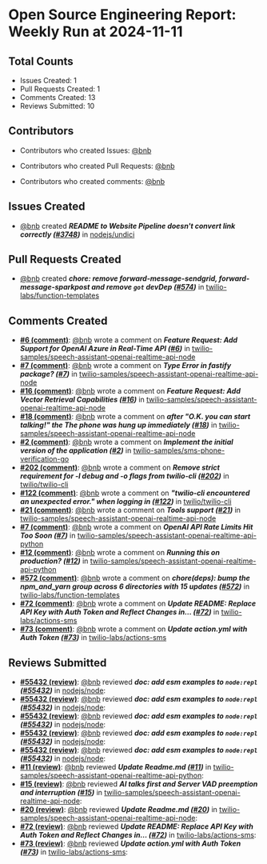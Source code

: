 # Open Source Engineering Report: Weekly Run at 2024-11-11

## Total Counts

* Issues Created: 1
* Pull Requests Created: 1
* Comments Created: 13
* Reviews Submitted: 10

## Contributors

* Contributors who created Issues: [@bnb](https://github.com/bnb)

* Contributors who created Pull Requests: [@bnb](https://github.com/bnb)

* Contributors who created comments: [@bnb](https://github.com/bnb)

## Issues Created

* [@bnb](https://github.com/bnb) created _**README to Website Pipeline doesn't convert link correctly ([#3748](https://github.com/nodejs/undici/issues/3748))**_ in [nodejs/undici](https://github.com/nodejs/undici)

## Pull Requests Created

* [@bnb](https://github.com/bnb) created _**chore: remove forward-message-sendgrid, forward-message-sparkpost and remove `got` devDep ([#574](https://github.com/twilio-labs/function-templates/pull/574))**_ in [twilio-labs/function-templates](https://github.com/twilio-labs/function-templates)

## Comments Created

* **[#6 (comment)](https://github.com/twilio-samples/speech-assistant-openai-realtime-api-node/issues/6#issuecomment-2417769315)**: [@bnb](https://github.com/bnb) wrote a comment on _**Feature Request: Add Support for OpenAI Azure in Real-Time API ([#6](https://github.com/twilio-samples/speech-assistant-openai-realtime-api-node/issues/6))**_ in [twilio-samples/speech-assistant-openai-realtime-api-node](https://github.com/twilio-samples/speech-assistant-openai-realtime-api-node)
* **[#7 (comment)](https://github.com/twilio-samples/speech-assistant-openai-realtime-api-node/issues/7#issuecomment-2417767894)**: [@bnb](https://github.com/bnb) wrote a comment on _**Type Error in fastify package? ([#7](https://github.com/twilio-samples/speech-assistant-openai-realtime-api-node/issues/7))**_ in [twilio-samples/speech-assistant-openai-realtime-api-node](https://github.com/twilio-samples/speech-assistant-openai-realtime-api-node)
* **[#16 (comment)](https://github.com/twilio-samples/speech-assistant-openai-realtime-api-node/issues/16#issuecomment-2417765583)**: [@bnb](https://github.com/bnb) wrote a comment on _**Feature Request: Add Vector Retrieval Capabilities ([#16](https://github.com/twilio-samples/speech-assistant-openai-realtime-api-node/issues/16))**_ in [twilio-samples/speech-assistant-openai-realtime-api-node](https://github.com/twilio-samples/speech-assistant-openai-realtime-api-node)
* **[#18 (comment)](https://github.com/twilio-samples/speech-assistant-openai-realtime-api-node/issues/18#issuecomment-2417763041)**: [@bnb](https://github.com/bnb) wrote a comment on _**after "O.K. you can start talking!" the The phone was hung up immediately ([#18](https://github.com/twilio-samples/speech-assistant-openai-realtime-api-node/issues/18))**_ in [twilio-samples/speech-assistant-openai-realtime-api-node](https://github.com/twilio-samples/speech-assistant-openai-realtime-api-node)
* **[#2 (comment)](https://github.com/twilio-samples/sms-phone-verification-go/pull/2#issuecomment-2417749267)**: [@bnb](https://github.com/bnb) wrote a comment on _**Implement the initial version of the application ([#2](https://github.com/twilio-samples/sms-phone-verification-go/pull/2))**_ in [twilio-samples/sms-phone-verification-go](https://github.com/twilio-samples/sms-phone-verification-go)
* **[#202 (comment)](https://github.com/twilio/twilio-cli/issues/202#issuecomment-2414054543)**: [@bnb](https://github.com/bnb) wrote a comment on _**Remove strict requirement for -l debug and -o flags from twilio-cli ([#202](https://github.com/twilio/twilio-cli/issues/202))**_ in [twilio/twilio-cli](https://github.com/twilio/twilio-cli)
* **[#122 (comment)](https://github.com/twilio/twilio-cli/issues/122#issuecomment-2414039871)**: [@bnb](https://github.com/bnb) wrote a comment on _**"twilio-cli encountered an unexpected error." when logging in ([#122](https://github.com/twilio/twilio-cli/issues/122))**_ in [twilio/twilio-cli](https://github.com/twilio/twilio-cli)
* **[#21 (comment)](https://github.com/twilio-samples/speech-assistant-openai-realtime-api-node/issues/21#issuecomment-2436061093)**: [@bnb](https://github.com/bnb) wrote a comment on _**Tools support ([#21](https://github.com/twilio-samples/speech-assistant-openai-realtime-api-node/issues/21))**_ in [twilio-samples/speech-assistant-openai-realtime-api-node](https://github.com/twilio-samples/speech-assistant-openai-realtime-api-node)
* **[#7 (comment)](https://github.com/twilio-samples/speech-assistant-openai-realtime-api-python/issues/7#issuecomment-2436051381)**: [@bnb](https://github.com/bnb) wrote a comment on _**OpenAI API Rate Limits Hit Too Soon ([#7](https://github.com/twilio-samples/speech-assistant-openai-realtime-api-python/issues/7))**_ in [twilio-samples/speech-assistant-openai-realtime-api-python](https://github.com/twilio-samples/speech-assistant-openai-realtime-api-python)
* **[#12 (comment)](https://github.com/twilio-samples/speech-assistant-openai-realtime-api-python/issues/12#issuecomment-2436047646)**: [@bnb](https://github.com/bnb) wrote a comment on _**Running this on production? ([#12](https://github.com/twilio-samples/speech-assistant-openai-realtime-api-python/issues/12))**_ in [twilio-samples/speech-assistant-openai-realtime-api-python](https://github.com/twilio-samples/speech-assistant-openai-realtime-api-python)
* **[#572 (comment)](https://github.com/twilio-labs/function-templates/pull/572#issuecomment-2436037782)**: [@bnb](https://github.com/bnb) wrote a comment on _**chore(deps): bump the npm_and_yarn group across 6 directories with 15 updates ([#572](https://github.com/twilio-labs/function-templates/pull/572))**_ in [twilio-labs/function-templates](https://github.com/twilio-labs/function-templates)
* **[#72 (comment)](https://github.com/twilio-labs/actions-sms/pull/72#issuecomment-2433532373)**: [@bnb](https://github.com/bnb) wrote a comment on _**Update README: Replace API Key with Auth Token and Reflect Changes in… ([#72](https://github.com/twilio-labs/actions-sms/pull/72))**_ in [twilio-labs/actions-sms](https://github.com/twilio-labs/actions-sms)
* **[#73 (comment)](https://github.com/twilio-labs/actions-sms/pull/73#issuecomment-2433532042)**: [@bnb](https://github.com/bnb) wrote a comment on _**Update action.yml with Auth Token ([#73](https://github.com/twilio-labs/actions-sms/pull/73))**_ in [twilio-labs/actions-sms](https://github.com/twilio-labs/actions-sms)

## Reviews Submitted

* **[#55432 (review)](https://github.com/nodejs/node/pull/55432#pullrequestreview-2376214860)**: [@bnb](https://github.com/bnb) reviewed _**doc: add esm examples to `node:repl` ([#55432](https://github.com/nodejs/node/pull/55432))**_ in [nodejs/node](https://github.com/nodejs/node): 
* **[#55432 (review)](https://github.com/nodejs/node/pull/55432#pullrequestreview-2376214860)**: [@bnb](https://github.com/bnb) reviewed _**doc: add esm examples to `node:repl` ([#55432](https://github.com/nodejs/node/pull/55432))**_ in [nodejs/node](https://github.com/nodejs/node): 
* **[#55432 (review)](https://github.com/nodejs/node/pull/55432#pullrequestreview-2376208372)**: [@bnb](https://github.com/bnb) reviewed _**doc: add esm examples to `node:repl` ([#55432](https://github.com/nodejs/node/pull/55432))**_ in [nodejs/node](https://github.com/nodejs/node): 
* **[#55432 (review)](https://github.com/nodejs/node/pull/55432#pullrequestreview-2376203460)**: [@bnb](https://github.com/bnb) reviewed _**doc: add esm examples to `node:repl` ([#55432](https://github.com/nodejs/node/pull/55432))**_ in [nodejs/node](https://github.com/nodejs/node): 
* **[#55432 (review)](https://github.com/nodejs/node/pull/55432#pullrequestreview-2376194518)**: [@bnb](https://github.com/bnb) reviewed _**doc: add esm examples to `node:repl` ([#55432](https://github.com/nodejs/node/pull/55432))**_ in [nodejs/node](https://github.com/nodejs/node): 
* **[#11 (review)](https://github.com/twilio-samples/speech-assistant-openai-realtime-api-python/pull/11#pullrequestreview-2373470900)**: [@bnb](https://github.com/bnb) reviewed _**Update Readme.md ([#11](https://github.com/twilio-samples/speech-assistant-openai-realtime-api-python/pull/11))**_ in [twilio-samples/speech-assistant-openai-realtime-api-python](https://github.com/twilio-samples/speech-assistant-openai-realtime-api-python): 
* **[#15 (review)](https://github.com/twilio-samples/speech-assistant-openai-realtime-api-node/pull/15#pullrequestreview-2373468918)**: [@bnb](https://github.com/bnb) reviewed _**AI talks first and Server VAD preemption and interruption ([#15](https://github.com/twilio-samples/speech-assistant-openai-realtime-api-node/pull/15))**_ in [twilio-samples/speech-assistant-openai-realtime-api-node](https://github.com/twilio-samples/speech-assistant-openai-realtime-api-node): 
* **[#20 (review)](https://github.com/twilio-samples/speech-assistant-openai-realtime-api-node/pull/20#pullrequestreview-2393422265)**: [@bnb](https://github.com/bnb) reviewed _**Update Readme.md ([#20](https://github.com/twilio-samples/speech-assistant-openai-realtime-api-node/pull/20))**_ in [twilio-samples/speech-assistant-openai-realtime-api-node](https://github.com/twilio-samples/speech-assistant-openai-realtime-api-node): 
* **[#72 (review)](https://github.com/twilio-labs/actions-sms/pull/72#pullrequestreview-2390722672)**: [@bnb](https://github.com/bnb) reviewed _**Update README: Replace API Key with Auth Token and Reflect Changes in… ([#72](https://github.com/twilio-labs/actions-sms/pull/72))**_ in [twilio-labs/actions-sms](https://github.com/twilio-labs/actions-sms): 
* **[#73 (review)](https://github.com/twilio-labs/actions-sms/pull/73#pullrequestreview-2390722339)**: [@bnb](https://github.com/bnb) reviewed _**Update action.yml with Auth Token ([#73](https://github.com/twilio-labs/actions-sms/pull/73))**_ in [twilio-labs/actions-sms](https://github.com/twilio-labs/actions-sms): 